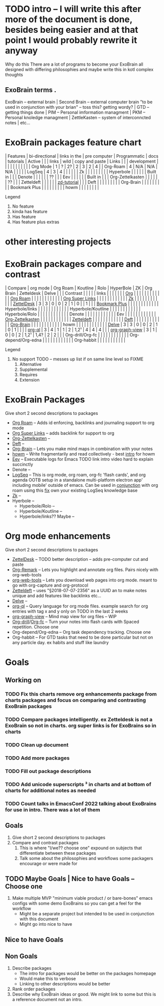 # TODO intro &#x2013; I will write this after more of the document is done, besides being easier and at that point I would probably rewrite it anyway

Why do this There are a lot of programs to become your ExoBrain all designed with differing philosophies and maybe write this in kotl complex thoughts


## ExoBrain terms .

ExoBrain &#x2013; external brain | Second Brain &#x2013; external computer brain "to be used in conjunction with your brian" &#x2013; toss this? getting wordy? | GTD &#x2013; getting things done | PIM &#x2013; Personal imformation managment | PKM &#x2013; Personal knoledge managment | ZettleKasten &#x2013; system of interconncted notes | etc&#x2026;


# ExoBrain packages feature chart

| Features         | bi-directional | links in the | pre computer   | Programmatic | docs | tutorials                                          | Active      |
|                  | links          | wild         | copy and paste | Links        |      |                                                    | development |
|                  |                |              |                |              |      |                                                    |             |
| Org Mode         | 1              | ?            | 2?             | 2            | 3    | 2                                                  | 4           |
| Org-Roam         | 4              | N/A          | N/A            | N/A          |      |                                                    |             |
| LogSeq           | 4              | 3            | 4              |              |      |                                                    |             |
| Zk               |                |              |                |              |      |                                                    |             |
| Hyperbole        |                |              |                |              |      | Built in                                           |             |
| Denote           |                |              |                |              |      | ??                                                 |             |
| Eev              |                |              |                |              |      | Built in                                           |             |
| Org-Zettelkasten |                |              |                |              |      | ??                                                 |             |
| Zetteldeft       |                |              |                |              |      | [zd-tutorial](https://github.com/EFLS/zd-tutorial) |             |
| Deft             |                |              |                |              |      |                                                    |             |
| Org-Brain        |                |              |                |              |      |                                                    |             |
| Bookmark Plus    |                |              |                |              |      |                                                    |             |
| howm             |                |              |                |              |      |                                                    |             |

Legend

1.  No feature
2.  kinda has feature
3.  Has feature
4.  Has feature plus extras


# other interesting projects


# 


# ExoBrain packages compare and contrast

| Compare                                                            | org mode | Org Roam | Koutline | Rolo | HyperBole | ZK   | Org Brain | Zetteldesk | Delve |  |
| Contrast                                                           |          |          |          |      | links     |      |           |            |       |  |
| [Org](https://orgmode.org/)                                        |          |          |          |      |           |      |           |            |       |  |
| [Org Roam](https://www.orgroam.com/)                               |          |          |          |      |           |      |           |            |       |  |
| [Org Super Links](https://github.com/toshism/org-super-links)      |          |          |          |      |           |      |           |            |       |  |
| [Zk](https://github.com/localauthor/zk)                            |          |          |          |      |           |      |           |            |       |  |
| [ZettelDesk](https://github.com/Vidianos-Giannitsis/zetteldesk.el) | 3        | 3        | 0        | 0    | 2         | 1    | 0         |            | 1     |  |
| [Bookmark Plus](https://www.emacswiki.org/emacs/BookmarkPlus)      |          |          |          |      |           |      |           |            |       |  |
| Hyperbole/links                                                    |          |          |          |      |           |      |           |            |       |  |
| Hyperbole/Koutline                                                 |          |          |          |      |           |      |           |            |       |  |
| Hyperbole/Rolo                                                     |          |          |          |      |           |      |           |            |       |  |
| Denote                                                             |          |          |          |      |           |      |           |            |       |  |
| Eev                                                                |          |          |          |      |           |      |           |            |       |  |
| [Org-Zettelkasten](https://github.com/l3kn/org-zettelkasten)       |          |          |          |      |           |      |           |            |       |  |
| [Zetteldeft](https://www.eliasstorms.net/zetteldeft/)              |          |          |          |      |           |      |           |            |       |  |
| [Deft](https://jblevins.org/projects/deft/)                        |          |          |          |      |           |      |           |            |       |  |
| [Org-Brain](https://github.com/Kungsgeten/org-brain)               |          |          |          |      |           |      |           |            |       |  |
| howm                                                               |          |          |          |      |           |      |           |            |       |  |
| [Delve](https://github.com/publicimageltd/delve)                   | 3        | 3        | 0        | 0    | 2         | 1    | 0         | 1          |       |  |
| [org-ql](https://github.com/alphapapa/org-ql)                      | 3        | 4        | 1        | 1    | 2         | 1,2¹ | 4         | 4          | 4     |  |
| [org-graph-view](https://github.com/alphapapa/org-graph-view)      | 3        | 1        | 0        | 0    | 2         | 1,2¹ | 1,4?      | 2          | 2     |  |
| Org-drill/Org-fc                                                   |          |          |          |      |           |      |           |            |       |  |
| Org-depend/Org-edna                                                |          |          |          |      |           |      |           |            |       |  |
| Org-habbit                                                         |          |          |          |      |           |      |           |            |       |  |

Legend

1.  No support TODO &#x2013; messes up list if on same line level so FIXME
    1.  Alternative
    2.  Supplemental
    3.  Requires
    4.  Extension


# ExoBrain Packages

Give short 2 second descriptions to packages

-   [Org Roam](https://www.orgroam.com/) &#x2013; Adds id enforcing, backlinks and journaling support to org mode
-   [Org Super Links](https://github.com/toshism/org-super-links) &#x2013; adds backlink for support to org
-   [Org-Zettelkasten](https://github.com/l3kn/org-zettelkasten) &#x2013;
-   [Deft](https://jblevins.org/projects/deft/) &#x2013;
-   [Org-Brain](https://github.com/Kungsgeten/org-brain) &#x2013; Lets you make mind maps in combination with your notes
-   [howm](https://howm.osdn.jp/) &#x2013; Write fragmentarily and read collectively - best [intro](https://leahneukirchen.org/blog/archive/2022/03/note-taking-in-emacs-with-howm.html) for howm
-   [Eev](http://angg.twu.net/eev-intros/find-here-links-intro.html#1) &#x2013; Executable logs for Emacs TODO link intro video hard to explain succinctly
-   Denote &#x2013;
-   [LogSeq](https://logseq.com/) &#x2013; This is org mode, org roam, org-fc 'flash cards', and org agenda OOTB setup in a standalone multi-platform electron app' including mobile' outside of emacs. Can be used in [conjunction](https://coredumped.dev/2021/05/26/taking-org-roam-everywhere-with-logseq/) with org roam using this [fix](https://gist.github.com/zot/ddf1a89a567fea73bc3c8a209d48f527) own your existing LogSeq knowledge base
-   [Zk](https://github.com/localauthor/zk) &#x2013;
-   Hyerbole &#x2013;
    -   Hyperbole/Rolo &#x2013;
    -   Hyperbole/Koutline &#x2013;
    -   Hyperbole/links?? Maybe &#x2013;


# Org mode enhancements

Give short 2 second descriptions to packages

-   [ZettelDesk](https://github.com/Vidianos-Giannitsis/zetteldesk.el) &#x2013; TODO better description &#x2013; adds pre-computer cut and paste
-   [Org-Remark](https://github.com/nobiot/org-remark) &#x2013; Lets you highlight and annotate org files. Pairs nicely with org-web-tools
-   [org-web-tools](https://github.com/alphapapa/org-web-tools) &#x2013; Lets you download web pages into org mode. meant to go with org-capture and org-protocol
-   [Zetteldeft](https://www.eliasstorms.net/zetteldeft/) &#x2013; uses "§2018-07-07-2356" as a UUID an to make notes unique and add features like backlinks etc&#x2026;
-   [Delve](https://github.com/publicimageltd/delve) &#x2013;
-   [org-ql](https://github.com/alphapapa/org-ql) &#x2013; Query language for org mode files. example search for org entries with tag x and y only on TODO in the last 2 weeks
-   [org-graph-view](https://github.com/alphapapa/org-graph-view) &#x2013; Mind map view for org files &#x2013; WIP
-   [Org-drill](https://orgmode.org/worg/org-contrib/org-drill.html)/[Org-fc](https://www.leonrische.me/fc/index.html) &#x2013; Turn your notes into flash cards with Spaced repetition. Choose one
-   Org-depend/Org-edna &#x2013; Org task dependency tracking. Choose one
-   Org-habbit &#x2013; For GTD tasks that need to be done particular but not on any particle day. ex habits and stuff like laundry


# Goals


## Working on


### TODO Fix this charts remove org enhancements package from charts packages and focus on comparing and contrasting ExoBrain packages


### TODO Compare packages intelligently. ex Zetteldesk is not a ExoBrain so not in charts. org super links is for ExoBrains so in charts


### TODO Clean up document


### TODO Add more packages


### TODO Fill out package descriptions


### TODO Add unicode superscripts ³ in charts and at bottom of charts for additional notes as needed


### TODO Count talks in EmacsConf 2022 talking about ExoBrains for use in intro. There was a lot of them


## Goals

1.  Give short 2 second descriptions to packages
2.  Compare and contrast packages
    1.  This is where "I/we?? choose one" expound on subjects that differentiate between these packages
    2.  Talk some about the philosophies and workflows some packagers encourage or were made for


## TODO Maybe Goals | Nice to have Goals &#x2013; Choose one

1.  Make multiple MVP "minimum viable product / or bare-bones" emacs configs with some demo ExoBrains so you can get a feel for the workflow
    -   Might be a separate project but intended to be used in conjunction with this document
    -   Might go into nice to have


## Nice to have Goals


## Non Goals

1.  Describe packages
    -   The intro for packages would be better on the packages homepage
    -   Would make this to verbose
    -   Linking to other descriptions would be better
2.  Rank order packages
3.  Describe why ExoBrain ideas or good. We might link to some but this is a reference document not an intro.